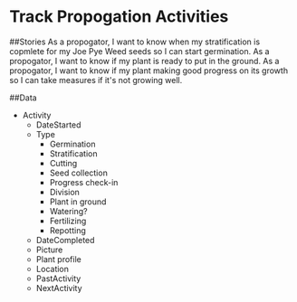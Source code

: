 # Track Propogation Activities

##Stories
As a propogator, I want to know when my stratification is copmlete for my Joe Pye Weed seeds so I can start germination.
As a propogator, I want to know if my plant is ready to put in the ground.
As a propogator, I want to know if my plant making good progress on its growth so I can take measures if it's not growing well.

##Data
- Activity
  - DateStarted
  - Type
    - Germination
    - Stratification
    - Cutting
    - Seed collection
    - Progress check-in
    - Division
    - Plant in ground
    - Watering?
    - Fertilizing
    - Repotting
  - DateCompleted
  - Picture
  - Plant profile
  - Location
  - PastActivity
  - NextActivity